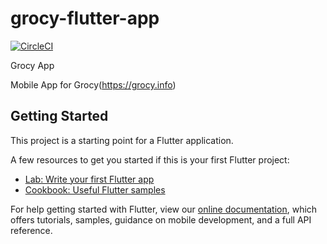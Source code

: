 # grocy-flutter-app
[![CircleCI](https://circleci.com/gh/Muesombrus/grocy_app.svg?style=shield)](https://app.circleci.com/gh/Muesombrus/grocy_app)

Grocy App

Mobile App for Grocy(https://grocy.info)

## Getting Started

This project is a starting point for a Flutter application.

A few resources to get you started if this is your first Flutter project:

- [Lab: Write your first Flutter app](https://flutter.dev/docs/get-started/codelab)
- [Cookbook: Useful Flutter samples](https://flutter.dev/docs/cookbook)

For help getting started with Flutter, view our
[online documentation](https://flutter.dev/docs), which offers tutorials,
samples, guidance on mobile development, and a full API reference.
